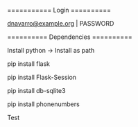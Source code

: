=========== Login ==========

dnavarro@example.org | PASSWORD


========== Dependencies ==========

Install python -> Install as path

pip install flask

pip install Flask-Session

pip install db-sqlite3

pip install phonenumbers

Test
